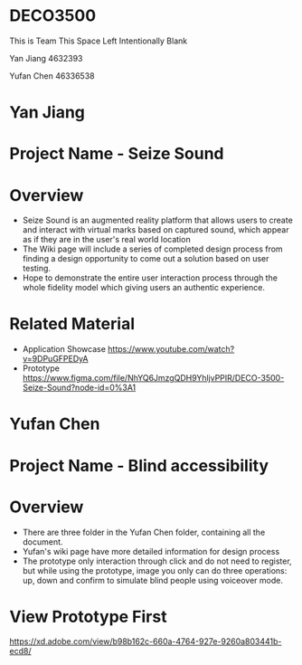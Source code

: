 # DECO3500
This is Team This Space Left Intentionally Blank

Yan Jiang 4632393

Yufan Chen 46336538


# Yan Jiang
# Project Name - Seize Sound
# Overview
- Seize Sound is an augmented reality platform that allows users to create and interact with virtual marks based on captured sound, which appear as if they are in the user's real world location
- The Wiki page will include a series of completed design process from finding a design opportunity to come out a solution based on user testing.
- Hope to demonstrate the entire user interaction process through the whole fidelity model which giving users an authentic experience.
# Related Material
- Application Showcase 
https://www.youtube.com/watch?v=9DPuGFPEDyA
- Prototype
https://www.figma.com/file/NhYQ6JmzgQDH9YhljvPPIR/DECO-3500-Seize-Sound?node-id=0%3A1

# Yufan Chen
# Project Name - Blind accessibility
# Overview
- There are three folder in the Yufan Chen folder, containing all the document.
- Yufan's wiki page have more detailed information for design process
- The prototype only interaction through click and do not need to register, but while using the prototype, image you only can do three operations: up, down and confirm to simulate blind people using voiceover mode.
# View Prototype First
https://xd.adobe.com/view/b98b162c-660a-4764-927e-9260a803441b-ecd8/
